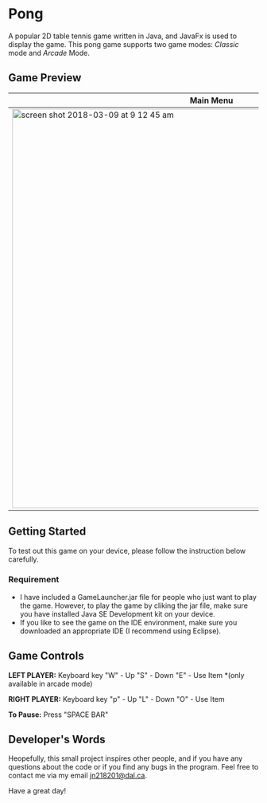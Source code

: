 # Pong
A popular 2D table tennis game written in Java, and JavaFx is used to display the game. This pong game supports two game modes: _Classic_ mode and _Arcade_ Mode.

## Game Preview
Main Menu | Second Menu | Game Play
-----------------|-------------|-----------|
<img width="802" alt="screen shot 2018-03-09 at 9 12 45 am" src="https://user-images.githubusercontent.com/24871462/37210216-45b7ae50-237e-11e8-9a5b-99ef2918d123.png"> | <img width="799" alt="screen shot 2018-03-09 at 9 49 41 am" src="https://user-images.githubusercontent.com/24871462/37210484-3f42df26-237f-11e8-94ac-356d8a1ef552.png"> | <img width="798" alt="screen shot 2018-03-09 at 9 13 08 am" src="https://user-images.githubusercontent.com/24871462/37210409-01f3bafa-237f-11e8-92ae-2302dc6d952c.png"> |

## Getting Started
To test out this game on your device, please follow the instruction below carefully.

### Requirement
- I have included a GameLauncher.jar file for people who just want to play the game. However, to play the game by cliking the jar file, make sure you have installed Java SE Development kit on your device.
- If you like to see the game on the IDE environment, make sure you downloaded an appropriate IDE (I recommend using Eclipse).

## Game Controls
**LEFT PLAYER:**  Keyboard key "W" - Up  "S" - Down "E" - Use Item *(only available in arcade mode)

**RIGHT PLAYER:** Keyboard key "p" - Up  "L" - Down "O" - Use Item

**To Pause:**     Press "SPACE BAR"

## Developer's Words
Heopefully, this small project inspires other people, and if you have any questions about the code or if you find any bugs in the program. Feel free to contact me via my email jn218201@dal.ca.

Have a great day!
